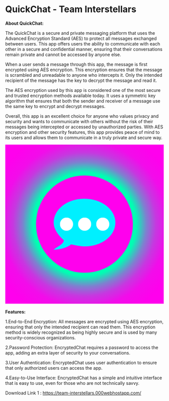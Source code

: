 # QuickChat - Team Interstellars
**About QuickChat:** 

The QuickChat is a secure and private messaging platform that uses the Advanced Encryption Standard (AES) to protect all messages exchanged between users. This app offers users the ability to communicate with each other in a secure and confidential manner, ensuring that their conversations remain private and cannot be accessed by anyone else.

When a user sends a message through this app, the message is first encrypted using AES encryption. This encryption ensures that the message is scrambled and unreadable to anyone who intercepts it. Only the intended recipient of the message has the key to decrypt the message and read it.

The AES encryption used by this app is considered one of the most secure and trusted encryption methods available today. It uses a symmetric key algorithm that ensures that both the sender and receiver of a message use the same key to encrypt and decrypt messages.

Overall, this app is an excellent choice for anyone who values privacy and security and wants to communicate with others without the risk of their messages being intercepted or accessed by unauthorized parties. With AES encryption and other security features, this app provides peace of mind to its users and allows them to communicate in a truly private and secure way.

![Alt text](QuickChat%20Logo.png?raw=true "QuickChat")

**Features:** 

1.End-to-End Encryption: All messages are encrypted using AES encryption, ensuring that only the intended recipient can read them. This encryption method is widely recognized as being highly secure and is used by many security-conscious organizations.

2.Password Protection: EncryptedChat requires a password to access the app, adding an extra layer of security to your conversations.

3.User Authentication: EncryptedChat uses user authentication to ensure that only authorized users can access the app.

4.Easy-to-Use Interface: EncryptedChat has a simple and intuitive interface that is easy to use, even for those who are not technically savvy.



Download Link 1 : https://team-interstellars.000webhostapp.com/


